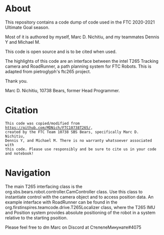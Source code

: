 # About

This repository contains a code dump of code used in the FTC 2020-2021 Ultimate Goal season. 

Most of it is authored by myself, Marc D. Nichitiu, and my teammates Dennis Y and Michael M.

This code is open source and is to be cited when used. 

The highlights of this code are an interface between the intel T265 Tracking camera and RoadRunner, a path planning system for FTC Robots. This is adapted from pietroglyph's ftc265 project.

Thank you.

Marc D. Nichitiu, 10738 Bears, former Head Programmer.



# Citation

<code>This code was copied/modified from https://github.com/MDNich/FTC10738T265/, created by the FTC Team 10738 SBS Bears, specifically Marc D. Nichitiu, Dennis Y, and Michael M. There is no warranty whatsoever associated with this code. Please use responsibly and be sure to cite us in your code and notebook!</code>


# Navigation

The main T265 interfacing class is the org.sbs.bears.robot.controller.CamController class. Use this class to instantiate control with the camera object and to access position data. An example interface with RoadRunner can be found in the org.firstinspires.teamcode.drive.T265Localizer class, where the T265 IMU and Position system provides absolute positioning of the robot in a system relative to the starting psoition.

Please feel free to dm Marc on Discord at СтелелеМинунате#4075
